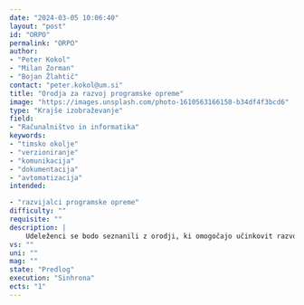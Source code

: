 ```yaml
---
date: "2024-03-05 10:06:40"
layout: "post"
id: "ORPO"
permalink: "ORPO"
author:
- "Peter Kokol"
- "Milan Zorman"
- "Bojan Žlahtič"
contact: "peter.kokol@um.si"
title: "Orodja za razvoj programske opreme"
image: "https://images.unsplash.com/photo-1610563166150-b34df4f3bcd6"
type: "Krajše izobraževanje"
field:
- "Računalništvo in informatika"
keywords:
- "timsko okolje"
- "verzioniranje"
- "komunikacija"
- "dokumentacija"
- "avtomatizacija"
intended:

- "razvijalci programske opreme"
difficulty: ""
requisite: ""
description: |
    Udeleženci se bodo seznanili z orodji, ki omogočajo učinkovit razvoj programske opreme v timskem okolju, vključno z načrtovanjem, verzioniranjem, komunikacijo, dokumentacijo ter avtomatizacijo.
vs: ""
uni: ""
mag: ""
state: "Predlog"
execution: "Sinhrona"
ects: "1"
---
```

